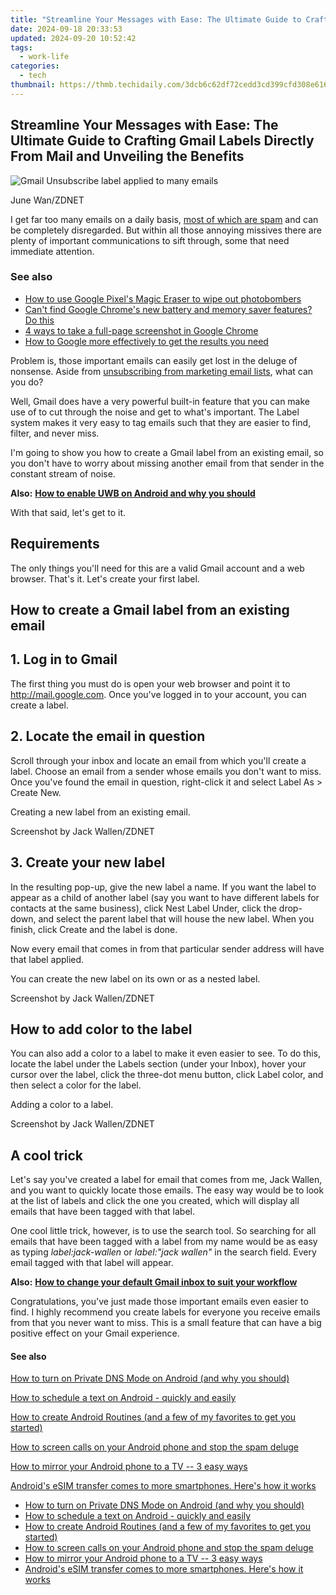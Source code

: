 ```yaml
---
title: "Streamline Your Messages with Ease: The Ultimate Guide to Crafting Gmail Labels Directly From Mail and Unveiling the Benefits"
date: 2024-09-18 20:33:53
updated: 2024-09-20 10:52:42
tags:
  - work-life
categories:
  - tech
thumbnail: https://thmb.techidaily.com/3dcb6c62df72cedd3cd399cfd308e616854c3b7c72efe6f7be7ff8eafc610cc4.jpg
---
```


## Streamline Your Messages with Ease: The Ultimate Guide to Crafting Gmail Labels Directly From Mail and Unveiling the Benefits

![Gmail Unsubscribe label applied to many emails](https://www.zdnet.com/a/img/resize/640482916bfed4e3fd7fcc01f5491671f4ae347c/2022/11/30/65dd8cf9-8c45-4394-8ee9-47fff00f8934/unsubscribe-gmail-labels.jpg?auto=webp&width=1280)

June Wan/ZDNET

I get far too many emails on a daily basis, [most of which are spam](https://www.zdnet.com/home-and-office/work-life/im-drowning-in-spam-how-do-i-make-it-stop-ask-zdnet/) and can be completely disregarded. But within all those annoying missives there are plenty of important communications to sift through, some that need immediate attention.

### See also

* [How to use Google Pixel's Magic Eraser to wipe out photobombers](https://www.zdnet.com/article/how-to-use-magic-eraser-on-the-google-pixel/)
* [Can't find Google Chrome's new battery and memory saver features? Do this](https://www.zdnet.com/article/cant-find-google-chromes-new-battery-and-memory-saver-features-do-this/)
* [4 ways to take a full-page screenshot in Google Chrome](https://www.zdnet.com/article/how-to-take-a-full-page-screenshot-in-google-chrome/)
* [How to Google more effectively to get the results you need](https://www.zdnet.com/article/how-to-use-google-search-more-effectively-to-get-the-results-you-need/)

Problem is, those important emails can easily get lost in the deluge of nonsense. Aside from [unsubscribing from marketing email lists](https://www.zdnet.com/article/how-to-unsubscribe-from-emails-on-gmail-outlook-and-more/), what can you do? 

Well, Gmail does have a very powerful built-in feature that you can make use of to cut through the noise and get to what's important. The Label system makes it very easy to tag emails such that they are easier to find, filter, and never miss. 

I'm going to show you how to create a Gmail label from an existing email, so you don't have to worry about missing another email from that sender in the constant stream of noise. 

**Also:** [**How to enable UWB on Android and why you should**](https://www.zdnet.com/article/how-to-enable-uwb-on-android-and-why-you-should/)

With that said, let's get to it.

## Requirements

The only things you'll need for this are a valid Gmail account and a web browser. That's it. Let's create your first label.

## How to create a Gmail label from an existing email

## 1\. Log in to Gmail

The first thing you must do is open your web browser and point it to <http://mail.google.com>. Once you've logged in to your account, you can create a label.

## 2\. Locate the email in question

Scroll through your inbox and locate an email from which you'll create a label. Choose an email from a sender whose emails you don't want to miss. Once you've found the email in question, right-click it and select Label As > Create New.

Creating a new label from an existing email.

Screenshot by Jack Wallen/ZDNET

## 3\. Create your new label

In the resulting pop-up, give the new label a name. If you want the label to appear as a child of another label (say you want to have different labels for contacts at the same business), click Nest Label Under, click the drop-down, and select the parent label that will house the new label. When you finish, click Create and the label is done. 

Now every email that comes in from that particular sender address will have that label applied.

You can create the new label on its own or as a nested label.

Screenshot by Jack Wallen/ZDNET

## How to add color to the label

You can also add a color to a label to make it even easier to see. To do this, locate the label under the Labels section (under your Inbox), hover your cursor over the label, click the three-dot menu button, click Label color, and then select a color for the label.

Adding a color to a label.

Screenshot by Jack Wallen/ZDNET

## A cool trick

Let's say you've created a label for email that comes from me, Jack Wallen, and you want to quickly locate those emails. The easy way would be to look at the list of labels and click the one you created, which will display all emails that have been tagged with that label.

One cool little trick, however, is to use the search tool. So searching for all emails that have been tagged with a label from my name would be as easy as typing _label:jack-wallen_ or _label:"jack wallen"_ in the search field. Every email tagged with that label will appear. 

**Also:** [**How to change your default Gmail inbox to suit your workflow**](https://www.zdnet.com/home-and-office/work-life/how-to-change-your-gmail-inbox-layout-and-why-you-might-want-to/)

Congratulations, you've just made those important emails even easier to find. I highly recommend you create labels for everyone you receive emails from that you never want to miss. This is a small feature that can have a big positive effect on your Gmail experience.

#### See also

[How to turn on Private DNS Mode on Android (and why you should)](https://www.zdnet.com/article/how-to-turn-on-private-dns-mode-on-android-and-why-you-should/ "How to turn on Private DNS Mode on Android (and why you should)")

[How to schedule a text on Android - quickly and easily](https://www.zdnet.com/article/how-to-schedule-a-text-on-android/ "How to schedule a text on Android - quickly and easily")

[How to create Android Routines (and a few of my favorites to get you started)](https://www.zdnet.com/article/how-to-create-android-routines-and-a-few-of-my-favorites-to-get-you-started/ "How to create Android Routines (and a few of my favorites to get you started)")

[How to screen calls on your Android phone and stop the spam deluge](https://www.zdnet.com/article/how-to-screen-calls-on-your-android-phone-and-stop-the-spam-deluge/ "How to screen calls on your Android phone and stop the spam deluge")

[How to mirror your Android phone to a TV -- 3 easy ways](https://www.zdnet.com/article/how-to-mirror-android-to-tv/ "How to mirror your Android phone to a TV -- 3 easy ways")

[Android's eSIM transfer comes to more smartphones. Here's how it works](https://www.zdnet.com/article/androids-esim-transfer-comes-to-more-smartphones-heres-how-it-works/ "Android's eSIM transfer comes to more smartphones. Here's how it works")

* [How to turn on Private DNS Mode on Android (and why you should)](https://www.zdnet.com/article/how-to-turn-on-private-dns-mode-on-android-and-why-you-should/ "How to turn on Private DNS Mode on Android (and why you should)")
* [How to schedule a text on Android - quickly and easily](https://www.zdnet.com/article/how-to-schedule-a-text-on-android/ "How to schedule a text on Android - quickly and easily")
* [How to create Android Routines (and a few of my favorites to get you started)](https://www.zdnet.com/article/how-to-create-android-routines-and-a-few-of-my-favorites-to-get-you-started/ "How to create Android Routines (and a few of my favorites to get you started)")
* [How to screen calls on your Android phone and stop the spam deluge](https://www.zdnet.com/article/how-to-screen-calls-on-your-android-phone-and-stop-the-spam-deluge/ "How to screen calls on your Android phone and stop the spam deluge")
* [How to mirror your Android phone to a TV -- 3 easy ways](https://www.zdnet.com/article/how-to-mirror-android-to-tv/ "How to mirror your Android phone to a TV -- 3 easy ways")
* [Android's eSIM transfer comes to more smartphones. Here's how it works](https://www.zdnet.com/article/androids-esim-transfer-comes-to-more-smartphones-heres-how-it-works/ "Android's eSIM transfer comes to more smartphones. Here's how it works")

<ins class="adsbygoogle"
     style="display:block"
     data-ad-format="autorelaxed"
     data-ad-client="ca-pub-7571918770474297"
     data-ad-slot="1223367746"></ins>



<ins class="adsbygoogle"
     style="display:block"
     data-ad-client="ca-pub-7571918770474297"
     data-ad-slot="8358498916"
     data-ad-format="auto"
     data-full-width-responsive="true"></ins>
